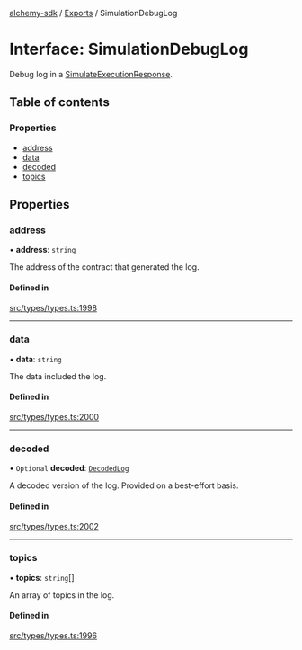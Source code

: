 [alchemy-sdk](../README.md) / [Exports](../modules.md) / SimulationDebugLog

# Interface: SimulationDebugLog

Debug log in a [SimulateExecutionResponse](SimulateExecutionResponse.md).

## Table of contents

### Properties

- [address](SimulationDebugLog.md#address)
- [data](SimulationDebugLog.md#data)
- [decoded](SimulationDebugLog.md#decoded)
- [topics](SimulationDebugLog.md#topics)

## Properties

### address

• **address**: `string`

The address of the contract that generated the log.

#### Defined in

[src/types/types.ts:1998](https://github.com/alchemyplatform/alchemy-sdk-js/blob/aeb51c8/src/types/types.ts#L1998)

___

### data

• **data**: `string`

The data included the log.

#### Defined in

[src/types/types.ts:2000](https://github.com/alchemyplatform/alchemy-sdk-js/blob/aeb51c8/src/types/types.ts#L2000)

___

### decoded

• `Optional` **decoded**: [`DecodedLog`](DecodedLog.md)

A decoded version of the log. Provided on a best-effort basis.

#### Defined in

[src/types/types.ts:2002](https://github.com/alchemyplatform/alchemy-sdk-js/blob/aeb51c8/src/types/types.ts#L2002)

___

### topics

• **topics**: `string`[]

An array of topics in the log.

#### Defined in

[src/types/types.ts:1996](https://github.com/alchemyplatform/alchemy-sdk-js/blob/aeb51c8/src/types/types.ts#L1996)
